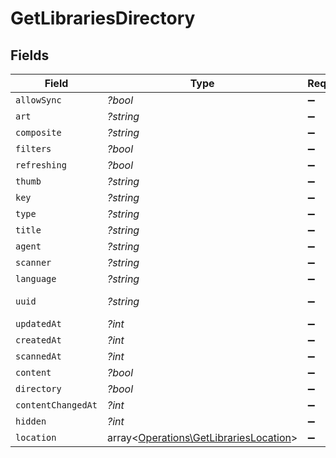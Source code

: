 # GetLibrariesDirectory


## Fields

| Field                                                                                     | Type                                                                                      | Required                                                                                  | Description                                                                               | Example                                                                                   |
| ----------------------------------------------------------------------------------------- | ----------------------------------------------------------------------------------------- | ----------------------------------------------------------------------------------------- | ----------------------------------------------------------------------------------------- | ----------------------------------------------------------------------------------------- |
| `allowSync`                                                                               | *?bool*                                                                                   | :heavy_minus_sign:                                                                        | N/A                                                                                       | true                                                                                      |
| `art`                                                                                     | *?string*                                                                                 | :heavy_minus_sign:                                                                        | N/A                                                                                       | /:/resources/movie-fanart.jpg                                                             |
| `composite`                                                                               | *?string*                                                                                 | :heavy_minus_sign:                                                                        | N/A                                                                                       | /library/sections/1/composite/1705615584                                                  |
| `filters`                                                                                 | *?bool*                                                                                   | :heavy_minus_sign:                                                                        | N/A                                                                                       | true                                                                                      |
| `refreshing`                                                                              | *?bool*                                                                                   | :heavy_minus_sign:                                                                        | N/A                                                                                       | false                                                                                     |
| `thumb`                                                                                   | *?string*                                                                                 | :heavy_minus_sign:                                                                        | N/A                                                                                       | /:/resources/movie.png                                                                    |
| `key`                                                                                     | *?string*                                                                                 | :heavy_minus_sign:                                                                        | N/A                                                                                       | 1                                                                                         |
| `type`                                                                                    | *?string*                                                                                 | :heavy_minus_sign:                                                                        | N/A                                                                                       | movie                                                                                     |
| `title`                                                                                   | *?string*                                                                                 | :heavy_minus_sign:                                                                        | N/A                                                                                       | Movies                                                                                    |
| `agent`                                                                                   | *?string*                                                                                 | :heavy_minus_sign:                                                                        | N/A                                                                                       | tv.plex.agents.movie                                                                      |
| `scanner`                                                                                 | *?string*                                                                                 | :heavy_minus_sign:                                                                        | N/A                                                                                       | Plex Movie                                                                                |
| `language`                                                                                | *?string*                                                                                 | :heavy_minus_sign:                                                                        | N/A                                                                                       | en-US                                                                                     |
| `uuid`                                                                                    | *?string*                                                                                 | :heavy_minus_sign:                                                                        | N/A                                                                                       | 322a231a-b7f7-49f5-920f-14c61199cd30                                                      |
| `updatedAt`                                                                               | *?int*                                                                                    | :heavy_minus_sign:                                                                        | N/A                                                                                       | 1705615634                                                                                |
| `createdAt`                                                                               | *?int*                                                                                    | :heavy_minus_sign:                                                                        | N/A                                                                                       | 1654131312                                                                                |
| `scannedAt`                                                                               | *?int*                                                                                    | :heavy_minus_sign:                                                                        | N/A                                                                                       | 1705615584                                                                                |
| `content`                                                                                 | *?bool*                                                                                   | :heavy_minus_sign:                                                                        | N/A                                                                                       | true                                                                                      |
| `directory`                                                                               | *?bool*                                                                                   | :heavy_minus_sign:                                                                        | N/A                                                                                       | true                                                                                      |
| `contentChangedAt`                                                                        | *?int*                                                                                    | :heavy_minus_sign:                                                                        | N/A                                                                                       | 3192854                                                                                   |
| `hidden`                                                                                  | *?int*                                                                                    | :heavy_minus_sign:                                                                        | N/A                                                                                       | 0                                                                                         |
| `location`                                                                                | array<[Operations\GetLibrariesLocation](../../Models/Operations/GetLibrariesLocation.md)> | :heavy_minus_sign:                                                                        | N/A                                                                                       |                                                                                           |